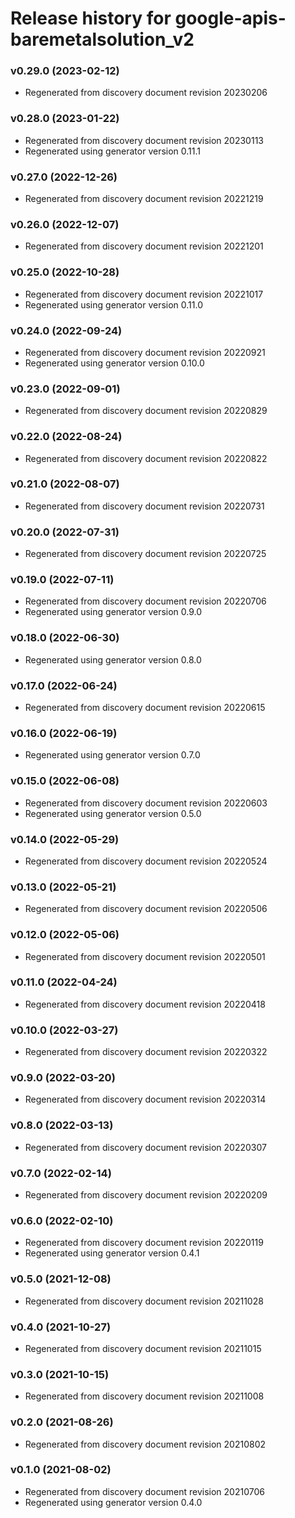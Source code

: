 # Release history for google-apis-baremetalsolution_v2

### v0.29.0 (2023-02-12)

* Regenerated from discovery document revision 20230206

### v0.28.0 (2023-01-22)

* Regenerated from discovery document revision 20230113
* Regenerated using generator version 0.11.1

### v0.27.0 (2022-12-26)

* Regenerated from discovery document revision 20221219

### v0.26.0 (2022-12-07)

* Regenerated from discovery document revision 20221201

### v0.25.0 (2022-10-28)

* Regenerated from discovery document revision 20221017
* Regenerated using generator version 0.11.0

### v0.24.0 (2022-09-24)

* Regenerated from discovery document revision 20220921
* Regenerated using generator version 0.10.0

### v0.23.0 (2022-09-01)

* Regenerated from discovery document revision 20220829

### v0.22.0 (2022-08-24)

* Regenerated from discovery document revision 20220822

### v0.21.0 (2022-08-07)

* Regenerated from discovery document revision 20220731

### v0.20.0 (2022-07-31)

* Regenerated from discovery document revision 20220725

### v0.19.0 (2022-07-11)

* Regenerated from discovery document revision 20220706
* Regenerated using generator version 0.9.0

### v0.18.0 (2022-06-30)

* Regenerated using generator version 0.8.0

### v0.17.0 (2022-06-24)

* Regenerated from discovery document revision 20220615

### v0.16.0 (2022-06-19)

* Regenerated using generator version 0.7.0

### v0.15.0 (2022-06-08)

* Regenerated from discovery document revision 20220603
* Regenerated using generator version 0.5.0

### v0.14.0 (2022-05-29)

* Regenerated from discovery document revision 20220524

### v0.13.0 (2022-05-21)

* Regenerated from discovery document revision 20220506

### v0.12.0 (2022-05-06)

* Regenerated from discovery document revision 20220501

### v0.11.0 (2022-04-24)

* Regenerated from discovery document revision 20220418

### v0.10.0 (2022-03-27)

* Regenerated from discovery document revision 20220322

### v0.9.0 (2022-03-20)

* Regenerated from discovery document revision 20220314

### v0.8.0 (2022-03-13)

* Regenerated from discovery document revision 20220307

### v0.7.0 (2022-02-14)

* Regenerated from discovery document revision 20220209

### v0.6.0 (2022-02-10)

* Regenerated from discovery document revision 20220119
* Regenerated using generator version 0.4.1

### v0.5.0 (2021-12-08)

* Regenerated from discovery document revision 20211028

### v0.4.0 (2021-10-27)

* Regenerated from discovery document revision 20211015

### v0.3.0 (2021-10-15)

* Regenerated from discovery document revision 20211008

### v0.2.0 (2021-08-26)

* Regenerated from discovery document revision 20210802

### v0.1.0 (2021-08-02)

* Regenerated from discovery document revision 20210706
* Regenerated using generator version 0.4.0

